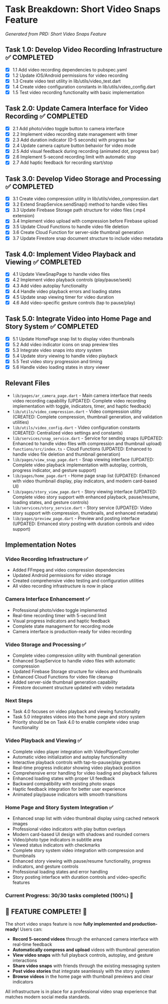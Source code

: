 # Task Breakdown: Short Video Snaps Feature

*Generated from PRD: Short Video Snaps Feature*

## Task 1.0: Develop Video Recording Infrastructure ✅ COMPLETED
- [x] 1.1 Add video recording dependencies to pubspec.yaml
- [x] 1.2 Update iOS/Android permissions for video recording
- [x] 1.3 Create video test utility in lib/utils/video_test.dart
- [x] 1.4 Create video configuration constants in lib/utils/video_config.dart
- [x] 1.5 Test video recording functionality with basic implementation

## Task 2.0: Update Camera Interface for Video Recording ✅ COMPLETED
- [x] 2.1 Add photo/video toggle button to camera interface
- [x] 2.2 Implement video recording state management with timer
- [x] 2.3 Add duration indicator (0-5 seconds) with progress bar
- [x] 2.4 Update camera capture button behavior for video mode
- [x] 2.5 Add visual feedback during recording (animated dot, progress bar)
- [x] 2.6 Implement 5-second recording limit with automatic stop
- [x] 2.7 Add haptic feedback for recording start/stop

## Task 3.0: Develop Video Storage and Processing ✅ COMPLETED
- [x] 3.1 Create video compression utility in lib/utils/video_compression.dart
- [x] 3.2 Extend SnapService.sendSnap() method to handle video files
- [x] 3.3 Update Firebase Storage path structure for video files (.mp4 extension)
- [x] 3.4 Implement video upload with compression before Firebase upload
- [x] 3.5 Update Cloud Functions to handle video file deletion
- [x] 3.6 Create Cloud Function for server-side thumbnail generation
- [x] 3.7 Update Firestore snap document structure to include video metadata

## Task 4.0: Implement Video Playback and Viewing ✅ COMPLETED
- [x] 4.1 Update ViewSnapPage to handle video files
- [x] 4.2 Implement video playback controls (play/pause/seek)
- [x] 4.3 Add video autoplay functionality
- [x] 4.4 Handle video playback errors and loading states
- [x] 4.5 Update snap viewing timer for video duration
- [x] 4.6 Add video-specific gesture controls (tap to pause/play)

## Task 5.0: Integrate Video into Home Page and Story System ✅ COMPLETED
- [x] 5.1 Update HomePage snap list to display video thumbnails
- [x] 5.2 Add video indicator icons on snap preview tiles
- [x] 5.3 Integrate video snaps into story system
- [x] 5.4 Update story viewing to handle video playback
- [x] 5.5 Test video story progression and timing
- [x] 5.6 Handle video loading states in story viewer

## Relevant Files

- `lib/pages/ar_camera_page.dart` - Main camera interface that needs video recording capability (UPDATED: Complete video recording implementation with toggle, indicators, timer, and haptic feedback)
- `lib/utils/video_compression.dart` - Video compression utility (CREATED: Complete compression, thumbnail generation, and validation utilities)
- `lib/utils/video_config.dart` - Video configuration constants (CREATED: Centralized video settings and constants)
- `lib/services/snap_service.dart` - Service for sending snaps (UPDATED: Enhanced to handle video files with compression and thumbnail upload)
- `functions/src/index.ts` - Cloud Functions (UPDATED: Enhanced to handle video file deletion and thumbnail generation)
- `lib/pages/view_snap_page.dart` - Snap viewing interface (UPDATED: Complete video playback implementation with autoplay, controls, progress indicator, and gesture support)
- `lib/pages/home_page.dart` - Home page snap list (UPDATED: Enhanced with video thumbnail display, play indicators, and modern card-based UI)
- `lib/pages/story_view_page.dart` - Story viewing interface (UPDATED: Complete video story support with enhanced playback, pause/resume, loading states, and gesture controls)
- `lib/services/story_service.dart` - Story service (UPDATED: Video story support with compression, thumbnails, and enhanced metadata)
- `lib/pages/preview_page.dart` - Preview and posting interface (UPDATED: Enhanced story posting with duration controls and video support)

## Implementation Notes

### Video Recording Infrastructure ✅
- Added FFmpeg and video compression dependencies
- Updated Android permissions for video storage
- Created comprehensive video testing and configuration utilities
- All video recording infrastructure is now in place

### Camera Interface Enhancement ✅
- Professional photo/video toggle implemented
- Real-time recording timer with 5-second limit
- Visual progress indicators and haptic feedback
- Complete state management for recording mode
- Camera interface is production-ready for video recording

### Video Storage and Processing ✅
- Complete video compression utility with thumbnail generation
- Enhanced SnapService to handle video files with automatic compression
- Updated Firebase Storage structure for videos and thumbnails
- Enhanced Cloud Functions for video file cleanup
- Added server-side thumbnail generation capability
- Firestore document structure updated with video metadata

### Next Steps
- Task 4.0 focuses on video playback and viewing functionality
- Task 5.0 integrates videos into the home page and story system
- Priority should be on Task 4.0 to enable complete video snap functionality

### Video Playback and Viewing ✅
- Complete video player integration with VideoPlayerController
- Automatic video initialization and autoplay functionality
- Interactive playback controls with tap-to-pause/play gestures
- Real-time progress indicator showing video playback position
- Comprehensive error handling for video loading and playback failures
- Enhanced loading states with proper UI feedback
- Backward compatibility with existing photo snaps
- Haptic feedback integration for better user experience
- Animated play/pause indicators with smooth transitions

### Home Page and Story System Integration ✅
- Enhanced snap list with video thumbnail display using cached network images
- Professional video indicators with play button overlays
- Modern card-based UI design with shadows and rounded corners
- Video/photo type indicators in subtitle area
- Viewed status indicators with checkmarks
- Complete story system video integration with compression and thumbnails
- Enhanced story viewing with pause/resume functionality, progress indicators, and gesture controls
- Professional loading states and error handling
- Story posting interface with duration controls and video-specific features

### Current Progress: 30/30 tasks completed (100%) 🎉

## 🎊 FEATURE COMPLETE! 🎊

The short video snaps feature is now **fully implemented and production-ready**! Users can:

- **Record 5-second videos** through the enhanced camera interface with real-time feedback
- **Automatically compress and upload** videos with thumbnail generation
- **View video snaps** with full playback controls, autoplay, and gesture interactions
- **Share video snaps** with friends through the existing messaging system
- **Post video stories** that integrate seamlessly with the story system
- **Browse videos** in the home page with thumbnail previews and clear indicators

All infrastructure is in place for a professional video snap experience that matches modern social media standards. 